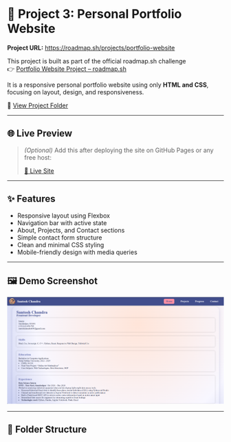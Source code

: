 # 💼 Project 3: Personal Portfolio Website

**Project URL:** https://roadmap.sh/projects/portfolio-website

This project is built as part of the official roadmap.sh challenge  
👉 [Portfolio Website Project – roadmap.sh](https://roadmap.sh/projects/portfolio-website)

It is a responsive personal portfolio website using only **HTML and CSS**, focusing on layout, design, and responsiveness.

📁 [View Project Folder](https://github.com/SaNtOsH6099/Frontend-Projects-From-Roadmap.sh/tree/main/Project%203%20Personal%20portfolio)

---

## 🌐 Live Preview

> *(Optional)* Add this after deploying the site on GitHub Pages or any free host:
>
> [🔗 Live Site](https://SaNtOsH6099.github.io/Frontend-Projects-From-Roadmap.sh/Project%203%20Personal%20portfolio/)

---

## ✨ Features

- Responsive layout using Flexbox
- Navigation bar with active state
- About, Projects, and Contact sections
- Simple contact form structure
- Clean and minimal CSS styling
- Mobile-friendly design with media queries

---

## 🖼️ Demo Screenshot

![Demo](./assets/demo.png)

---

## 📁 Folder Structure

